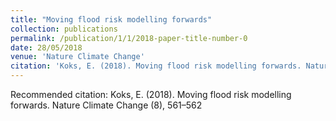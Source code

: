 ```yaml
---
title: "Moving flood risk modelling forwards"
collection: publications
permalink: /publication/1/1/2018-paper-title-number-0
date: 28/05/2018
venue: 'Nature Climate Change'
citation: 'Koks, E. (2018). Moving flood risk modelling forwards. Nature Climate Change, (8), 561–562'
---
```

Recommended citation: Koks, E. (2018). Moving flood risk modelling forwards. Nature Climate Change (8), 561–562
